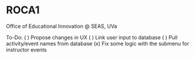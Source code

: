 # ROCA1
Office of Educational Innovation @ SEAS, UVa

To-Do:
( ) Propose changes in UX
( ) Link user input to database
( ) Pull activity/event names from database
(x) Fix some logic with the submenu for instructor events
